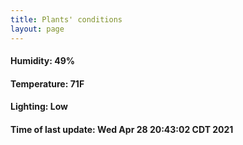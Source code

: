 ```yaml
---
title: Plants' conditions
layout: page
---
```



#### Humidity: 49%
#### Temperature: 71F
#### Lighting: Low
#### Time of last update: Wed Apr 28 20:43:02 CDT 2021
